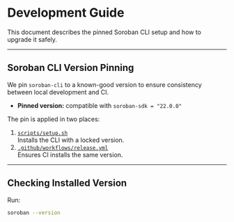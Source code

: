 # Development Guide

This document describes the pinned Soroban CLI setup and how to upgrade it safely.

---

## Soroban CLI Version Pinning

We pin `soroban-cli` to a known-good version to ensure consistency between local development and CI.

- **Pinned version:** compatible with `soroban-sdk = "22.0.0"`

The pin is applied in two places:

1. [`scripts/setup.sh`](../scripts/setup.sh)  
   Installs the CLI with a locked version.
2. [`.github/workflows/release.yml`](../.github/workflows/release.yml)  
   Ensures CI installs the same version.

---

## Checking Installed Version

Run:

```bash
soroban --version
